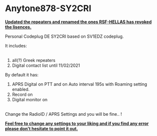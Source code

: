 # Anytone878-SY2CRI

<b><u>Updated the repeaters and renamed the ones RSF-HELLAS has revoked the lisences.</b></u>

Personal Codeplug DE SY2CRI based on SV1EDZ codeplug.

It includes:<br><br>

1. all(?) Greek repeaters<br>
2. Digital contact list until 11/02/2021<br>

By default it has:<br>

1. APRS Digital on PTT and on Auto interval 195s with Roaming setting enabled.<br>
2. Record on<br>
3. Digital monitor on<br><br>

Change the RadioID / APRS Settings and you will be fine.. ! 


<b><u>Feel free to change any settings to your liking and if you find any error please don't hesitate to point it out.</b></u>
